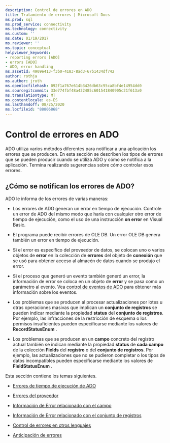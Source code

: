 ```yaml
---
description: Control de errores en ADO
title: Tratamiento de errores | Microsoft Docs
ms.prod: sql
ms.prod_service: connectivity
ms.technology: connectivity
ms.custom: ''
ms.date: 01/19/2017
ms.reviewer: ''
ms.topic: conceptual
helpviewer_keywords:
- reporting errors [ADO]
- errors [ADO]
- ADO, error handling
ms.assetid: 4909e413-f3b0-4183-8ad3-67b1434df742
author: rothja
ms.author: jroth
ms.openlocfilehash: 092f1a767e614b3426db63c95ca8bf4e14954dd0
ms.sourcegitcommit: 33e774fbf48a432485c601541840905c21f613a0
ms.translationtype: MT
ms.contentlocale: es-ES
ms.lasthandoff: 08/25/2020
ms.locfileid: "88806868"
---
```

# <a name="error-handling-in-ado"></a>Control de errores en ADO
ADO utiliza varios métodos diferentes para notificar a una aplicación los errores que se producen. En esta sección se describen los tipos de errores que se pueden producir cuando se utiliza ADO y cómo se notifica a la aplicación. Termina realizando sugerencias sobre cómo controlar esos errores.  
  
## <a name="how-does-ado-report-errors"></a>¿Cómo se notifican los errores de ADO?  
 ADO le informa de los errores de varias maneras:  
  
-   Los errores de ADO generan un error en tiempo de ejecución. Controle un error de ADO del mismo modo que haría con cualquier otro error de tiempo de ejecución, como el uso de una instrucción **on error** en Visual Basic.  
  
-   El programa puede recibir errores de OLE DB. Un error OLE DB genera también un error en tiempo de ejecución.  
  
-   Si el error es específico del proveedor de datos, se colocan uno o varios objetos de **error** en la colección de **errores** del objeto de **conexión** que se usó para obtener acceso al almacén de datos cuando se produjo el error.  
  
-   Si el proceso que generó un evento también generó un error, la información de error se coloca en un objeto de **error** y se pasa como un parámetro al evento. Vea [control de eventos de ADO](./handling-ado-events.md) para obtener más información sobre los eventos.  
  
-   Los problemas que se producen al procesar actualizaciones por lotes u otras operaciones masivas que implican un **conjunto de registros** se pueden indicar mediante la propiedad **status** del **conjunto de registros**. Por ejemplo, las infracciones de la restricción de esquema o los permisos insuficientes pueden especificarse mediante los valores de **RecordStatusEnum** .  
  
-   Los problemas que se producen en un **campo** concreto del registro actual también se indican mediante la propiedad **status** de **cada campo** de la colección **Fields** del **registro** o del **conjunto de registros**. Por ejemplo, las actualizaciones que no se pudieron completar o los tipos de datos incompatibles pueden especificarse mediante los valores de **FieldStatusEnum** .  
  
 Esta sección contiene los temas siguientes.  
  
-   [Errores de tiempo de ejecución de ADO](./ado-errors.md)  
  
-   [Errores del proveedor](./provider-errors.md)  
  
-   [Información de Error relacionado con el campo](./field-related-error-information.md)  
  
-   [Información de Error relacionado con el conjunto de registros](./recordset-related-error-information.md)  
  
-   [Control de errores en otros lenguajes](./handling-errors-in-other-languages.md)  
  
-   [Anticipación de errores](./anticipating-errors.md)